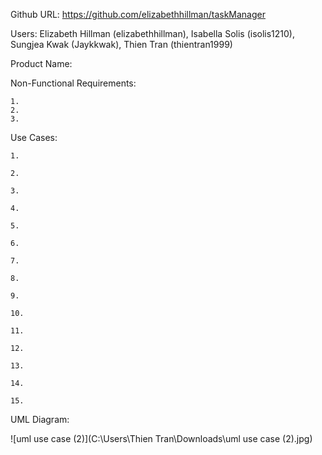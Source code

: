 Github URL: https://github.com/elizabethhillman/taskManager

Users: Elizabeth Hillman (elizabethhillman), Isabella Solis (isolis1210), Sungjea Kwak (Jaykkwak), Thien Tran (thientran1999)

Product Name:

Non-Functional Requirements:

    1.
    2.
    3.

Use Cases:

    1.
    
    2.
    
    3.
    
    4.
    
    5.
    
    6.
    
    7.
    
    8.
    
    9.
    
    10.
    
    11.
    
    12.
    
    13.
    
    14.
    
    15.

UML Diagram: 

![uml use case (2)](C:\Users\Thien Tran\Downloads\uml use case (2).jpg)